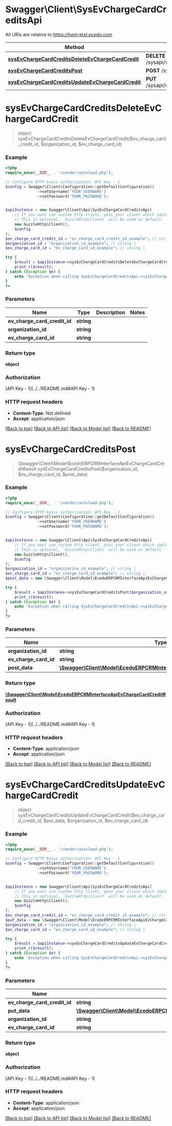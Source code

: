 # Swagger\Client\SysEvChargeCardCreditsApi

All URIs are relative to *https://hem-test.ecedo.com*

Method | HTTP request | Description
------------- | ------------- | -------------
[**sysEvChargeCardCreditsDeleteEvChargeCardCredit**](SysEvChargeCardCreditsApi.md#sysEvChargeCardCreditsDeleteEvChargeCardCredit) | **DELETE** /sysapi/v1.0/organizations/{organizationId}/evchargecards/{evChargeCardId}/evchargecardcredits/{evChargeCardCreditId} | 
[**sysEvChargeCardCreditsPost**](SysEvChargeCardCreditsApi.md#sysEvChargeCardCreditsPost) | **POST** /sysapi/v1.0/organizations/{organizationId}/evchargecards/{evChargeCardId}/chargecardcredit | 
[**sysEvChargeCardCreditsUpdateEvChargeCardCredit**](SysEvChargeCardCreditsApi.md#sysEvChargeCardCreditsUpdateEvChargeCardCredit) | **PUT** /sysapi/v1.0/organizations/{organizationId}/evchargecards/{evChargeCardId}/evchargecardcredits/{evChargeCardCreditId} | 


# **sysEvChargeCardCreditsDeleteEvChargeCardCredit**
> object sysEvChargeCardCreditsDeleteEvChargeCardCredit($ev_charge_card_credit_id, $organization_id, $ev_charge_card_id)



### Example
```php
<?php
require_once(__DIR__ . '/vendor/autoload.php');

// Configure HTTP basic authorization: API Key - 1
$config = Swagger\Client\Configuration::getDefaultConfiguration()
              ->setUsername('YOUR_USERNAME')
              ->setPassword('YOUR_PASSWORD');


$apiInstance = new Swagger\Client\Api\SysEvChargeCardCreditsApi(
    // If you want use custom http client, pass your client which implements `GuzzleHttp\ClientInterface`.
    // This is optional, `GuzzleHttp\Client` will be used as default.
    new GuzzleHttp\Client(),
    $config
);
$ev_charge_card_credit_id = "ev_charge_card_credit_id_example"; // string | 
$organization_id = "organization_id_example"; // string | 
$ev_charge_card_id = "ev_charge_card_id_example"; // string | 

try {
    $result = $apiInstance->sysEvChargeCardCreditsDeleteEvChargeCardCredit($ev_charge_card_credit_id, $organization_id, $ev_charge_card_id);
    print_r($result);
} catch (Exception $e) {
    echo 'Exception when calling SysEvChargeCardCreditsApi->sysEvChargeCardCreditsDeleteEvChargeCardCredit: ', $e->getMessage(), PHP_EOL;
}
?>
```

### Parameters

Name | Type | Description  | Notes
------------- | ------------- | ------------- | -------------
 **ev_charge_card_credit_id** | **string**|  |
 **organization_id** | **string**|  |
 **ev_charge_card_id** | **string**|  |

### Return type

**object**

### Authorization

[API Key - 1](../../README.md#API Key - 1)

### HTTP request headers

 - **Content-Type**: Not defined
 - **Accept**: application/json

[[Back to top]](#) [[Back to API list]](../../README.md#documentation-for-api-endpoints) [[Back to Model list]](../../README.md#documentation-for-models) [[Back to README]](../../README.md)

# **sysEvChargeCardCreditsPost**
> \Swagger\Client\Model\EcedoERPCRMInterfaceApiEvChargeCardCreditResult sysEvChargeCardCreditsPost($organization_id, $ev_charge_card_id, $post_data)



### Example
```php
<?php
require_once(__DIR__ . '/vendor/autoload.php');

// Configure HTTP basic authorization: API Key - 1
$config = Swagger\Client\Configuration::getDefaultConfiguration()
              ->setUsername('YOUR_USERNAME')
              ->setPassword('YOUR_PASSWORD');


$apiInstance = new Swagger\Client\Api\SysEvChargeCardCreditsApi(
    // If you want use custom http client, pass your client which implements `GuzzleHttp\ClientInterface`.
    // This is optional, `GuzzleHttp\Client` will be used as default.
    new GuzzleHttp\Client(),
    $config
);
$organization_id = "organization_id_example"; // string | 
$ev_charge_card_id = "ev_charge_card_id_example"; // string | 
$post_data = new \Swagger\Client\Model\EcedoERPCRMInterfaceApiEvChargeCardCreditPostData(); // \Swagger\Client\Model\EcedoERPCRMInterfaceApiEvChargeCardCreditPostData | 

try {
    $result = $apiInstance->sysEvChargeCardCreditsPost($organization_id, $ev_charge_card_id, $post_data);
    print_r($result);
} catch (Exception $e) {
    echo 'Exception when calling SysEvChargeCardCreditsApi->sysEvChargeCardCreditsPost: ', $e->getMessage(), PHP_EOL;
}
?>
```

### Parameters

Name | Type | Description  | Notes
------------- | ------------- | ------------- | -------------
 **organization_id** | **string**|  |
 **ev_charge_card_id** | **string**|  |
 **post_data** | [**\Swagger\Client\Model\EcedoERPCRMInterfaceApiEvChargeCardCreditPostData**](../Model/EcedoERPCRMInterfaceApiEvChargeCardCreditPostData.md)|  |

### Return type

[**\Swagger\Client\Model\EcedoERPCRMInterfaceApiEvChargeCardCreditResult**](../Model/EcedoERPCRMInterfaceApiEvChargeCardCreditResult.md)

### Authorization

[API Key - 1](../../README.md#API Key - 1)

### HTTP request headers

 - **Content-Type**: application/json
 - **Accept**: application/json

[[Back to top]](#) [[Back to API list]](../../README.md#documentation-for-api-endpoints) [[Back to Model list]](../../README.md#documentation-for-models) [[Back to README]](../../README.md)

# **sysEvChargeCardCreditsUpdateEvChargeCardCredit**
> object sysEvChargeCardCreditsUpdateEvChargeCardCredit($ev_charge_card_credit_id, $put_data, $organization_id, $ev_charge_card_id)



### Example
```php
<?php
require_once(__DIR__ . '/vendor/autoload.php');

// Configure HTTP basic authorization: API Key - 1
$config = Swagger\Client\Configuration::getDefaultConfiguration()
              ->setUsername('YOUR_USERNAME')
              ->setPassword('YOUR_PASSWORD');


$apiInstance = new Swagger\Client\Api\SysEvChargeCardCreditsApi(
    // If you want use custom http client, pass your client which implements `GuzzleHttp\ClientInterface`.
    // This is optional, `GuzzleHttp\Client` will be used as default.
    new GuzzleHttp\Client(),
    $config
);
$ev_charge_card_credit_id = "ev_charge_card_credit_id_example"; // string | 
$put_data = new \Swagger\Client\Model\EcedoERPCRMInterfaceApiEvChargeCardCreditPutData(); // \Swagger\Client\Model\EcedoERPCRMInterfaceApiEvChargeCardCreditPutData | 
$organization_id = "organization_id_example"; // string | 
$ev_charge_card_id = "ev_charge_card_id_example"; // string | 

try {
    $result = $apiInstance->sysEvChargeCardCreditsUpdateEvChargeCardCredit($ev_charge_card_credit_id, $put_data, $organization_id, $ev_charge_card_id);
    print_r($result);
} catch (Exception $e) {
    echo 'Exception when calling SysEvChargeCardCreditsApi->sysEvChargeCardCreditsUpdateEvChargeCardCredit: ', $e->getMessage(), PHP_EOL;
}
?>
```

### Parameters

Name | Type | Description  | Notes
------------- | ------------- | ------------- | -------------
 **ev_charge_card_credit_id** | **string**|  |
 **put_data** | [**\Swagger\Client\Model\EcedoERPCRMInterfaceApiEvChargeCardCreditPutData**](../Model/EcedoERPCRMInterfaceApiEvChargeCardCreditPutData.md)|  |
 **organization_id** | **string**|  |
 **ev_charge_card_id** | **string**|  |

### Return type

**object**

### Authorization

[API Key - 1](../../README.md#API Key - 1)

### HTTP request headers

 - **Content-Type**: application/json
 - **Accept**: application/json

[[Back to top]](#) [[Back to API list]](../../README.md#documentation-for-api-endpoints) [[Back to Model list]](../../README.md#documentation-for-models) [[Back to README]](../../README.md)

